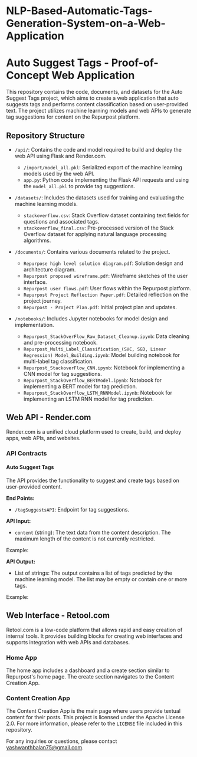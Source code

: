 # NLP-Based-Automatic-Tags-Generation-System-on-a-Web-Application

# Auto Suggest Tags - Proof-of-Concept Web Application

This repository contains the code, documents, and datasets for the Auto Suggest Tags project, which aims to create a web application that auto suggests tags and performs content classification based on user-provided text. The project utilizes machine learning models and web APIs to generate tag suggestions for content on the Repurpost platform.

## Repository Structure

- `/api/`: Contains the code and model required to build and deploy the web API using Flask and Render.com.
    - `/import/model_all.pkl`: Serialized export of the machine learning models used by the web API.
    - `app.py`: Python code implementing the Flask API requests and using the `model_all.pkl` to provide tag suggestions.

- `/datasets/`: Includes the datasets used for training and evaluating the machine learning models.
    - `stackoverflow.csv`: Stack Overflow dataset containing text fields for questions and associated tags.
    - `stackoverflow_final.csv`: Pre-processed version of the Stack Overflow dataset for applying natural language processing algorithms.

- `/documents/`: Contains various documents related to the project.
    - `Repurpose high level solution diagram.pdf`: Solution design and architecture diagram.
    - `Repurpost proposed wireframe.pdf`: Wireframe sketches of the user interface.
    - `Repurpost user flows.pdf`: User flows within the Repurpost platform.
    - `Repurpost Project Reflection Paper.pdf`: Detailed reflection on the project journey.
    - `Repurpost - Project Plan.pdf`: Initial project plan and updates.

- `/notebooks/`: Includes Jupyter notebooks for model design and implementation.
    - `Repurpost_StackOverFlow_Raw_Dataset_Cleanup.ipynb`: Data cleaning and pre-processing notebook.
    - `Repurpost_Multi_Label_Classification_(SVC, SGD, Linear Regression) Model_Building.ipynb`: Model building notebook for multi-label tag classification.
    - `Repurpost_StackoverFlow_CNN.ipynb`: Notebook for implementing a CNN model for tag suggestions.
    - `Repurpost_StackOverflow_BERTModel.ipynb`: Notebook for implementing a BERT model for tag prediction.
    - `Repurpost_StackOverflow_LSTM_RNNModel.ipynb`: Notebook for implementing an LSTM RNN model for tag prediction.

## Web API - Render.com

Render.com is a unified cloud platform used to create, build, and deploy apps, web APIs, and websites.

### API Contracts

#### Auto Suggest Tags

The API provides the functionality to suggest and create tags based on user-provided content.

**End Points:**

- `/tagSuggestsAPI`: Endpoint for tag suggestions.

**API Input:**

- `content` (string): The text data from the content description. The maximum length of the content is not currently restricted.

Example:

**API Output:**

- List of strings: The output contains a list of tags predicted by the machine learning model. The list may be empty or contain one or more tags.

Example:

## Web Interface - Retool.com

Retool.com is a low-code platform that allows rapid and easy creation of internal tools. It provides building blocks for creating web interfaces and supports integration with web APIs and databases.

### Home App

The home app includes a dashboard and a create section similar to Repurpost's home page. The create section navigates to the Content Creation App.

### Content Creation App

The Content Creation App is the main page where users provide textual content for their posts.
This project is licensed under the Apache License 2.0. For more information, please refer to the `LICENSE` file included in this repository.

For any inquiries or questions, please contact yashwanthbalan75@gmail.com.
